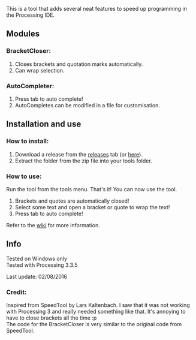 This is a tool that adds several neat features to speed up programming in the Processing IDE.

## Modules

### BracketCloser:

1. Closes brackets and quotation marks automatically.
2. Can wrap selection.

### AutoCompleter:

1. Press tab to auto complete!
2. AutoCompletes can be modified in a file for customisation.

## Installation and use

### How to install:

1. Download a release from the [releases](https://github.com/ExtraCrafTX/processing-code-helper/releases) tab
(or [here](http://kaamiljasani.com/processing-code-helper/)).
2. Extract the folder from the zip file into your tools folder.

### How to use:

Run the tool from the tools menu. That's it! You can now use the tool.  
1. Brackets and quotes are automatically closed!
2. Select some text and open a bracket or quote to wrap the text!
3. Press tab to auto complete!

Refer to the [wiki](wiki) for more information.

## Info

Tested on Windows only  
Tested with Processing 3.3.5

Last update: 02/08/2016

### Credit:

Inspired from SpeedTool by Lars Kaltenbach.
I saw that it was not working with Processing 3 and really needed something like that. It's annoying to have to close brackets all the time :p  
The code for the BracketCloser is very similar to the original code from SpeedTool.